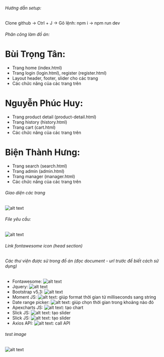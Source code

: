 ###### Hướng dẫn setup:
Clone github -> Ctrl + J -> Gõ lệnh: npm i -> npm run dev

###### Phân công làm đồ án:
# Bùi Trọng Tân:
- Trang home (index.html)
- Trang login (login.html), register (register.html)
- Layout header, footer, slider cho các trang
- Các chức năng của các trang trên

# Nguyễn Phúc Huy:
- Trang product detail (product-detail.html)
- Trang history (history.html)
- Trang cart (cart.html)
- Các chức năng của các trang trên

# Biện Thành Hưng:
- Trang search (search.html)
- Trang admin (admin.html)
- Trang manager (manager.html)
- Các chức năng của các trang trên

###### Giao diện các trang
![alt text](https://youtu.be/FE4VlYgMTtw)

###### File yêu cầu:
![alt text](https://drive.google.com/file/d/1R2tvxt6AeK8oCwhFeB8jQKgGwn1vFdWv/view?usp=sharing)

###### Link fontawesome icon (head section)
<script src="https://kit.fontawesome.com/10c30652a2.js" crossorigin="anonymous"></script>

###### Các thư viện được sử trong đồ án (đọc document - url trước để biết cách sử dụng)
- Fontawesome: ![alt text](https://fontawesome.com/icons)
- Jquery: ![alt text](https://www.w3schools.com/jquery/jquery_ref_overview.asp)
- Bootstrap v5.3: ![alt text](https://getbootstrap.com/docs/5.3/getting-started/introduction/)
- Moment JS: ![alt text](https://momentjs.com/): giúp format thời gian từ milliseconds sang string
- Date range picker: ![alt text](https://www.daterangepicker.com/): giúp chọn thời gian trong khoảng nào đó
- Apexcharts JS: ![alt text](https://apexcharts.com/javascript-chart-demos/): tạo chart
- Slick JS: ![alt text](https://kenwheeler.github.io/slick/): tạo slider
- Slick JS: ![alt text](https://kenwheeler.github.io/slick/): tạo slider
- Axios API: ![alt text](https://github.com/axios/axios): call API

###### test image
![alt text](https://scontent.fsgn10-1.fna.fbcdn.net/v/t1.6435-9/101351806_684748622319672_2563709680274636800_n.jpg?stp=dst-jpg_p843x403&_nc_cat=101&ccb=1-7&_nc_sid=8bfeb9&_nc_ohc=1fH8MfpUm1sAX8yOI9X&_nc_ht=scontent.fsgn10-1.fna&oh=00_AfAngCoOqN_9G0tn8W1HMQFbKTkKb7A92esefILwpMSObg&oe=6437BB2D)